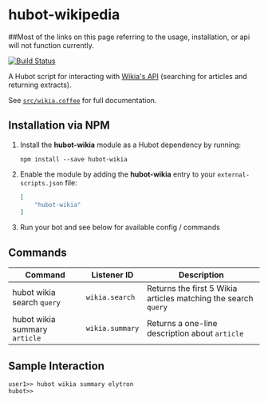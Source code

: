 # hubot-wikipedia

##Most of the links on this page referring to the usage, installation, or api will not function currently.

[![Build Status](https://travis-ci.org/aliasfalse/hubot-wikia.svg)](https://travis-ci.org/aliasfalse/hubot-wikia/)

A Hubot script for interacting with [Wikia's API](http://www.wikia.com/api/v1/) (searching for articles and returning extracts).

See [`src/wikia.coffee`](src/wikia.coffee) for full documentation.


## Installation via NPM

1. Install the __hubot-wikia__ module as a Hubot dependency by running:

    ```
    npm install --save hubot-wikia
    ```

2. Enable the module by adding the __hubot-wikia__ entry to your `external-scripts.json` file:

    ```json
    [
        "hubot-wikia"
    ]
    ```

3. Run your bot and see below for available config / commands


## Commands

Command | Listener ID | Description
--- | --- | ---
hubot wikia search `query` | `wikia.search` | Returns the first 5 Wikia articles matching the search `query`
hubot wikia summary `article` | `wikia.summary` | Returns a one-line description about `article`


## Sample Interaction

```
user1>> hubot wikia summary elytron
hubot>> 
```
